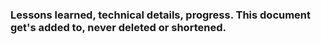 ### Lessons learned, technical details, progress. This document get's added to, never deleted or shortened. 